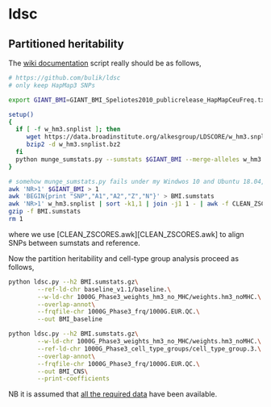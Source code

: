 # ldsc

## Partitioned heritability

The [wiki documentation](https://github.com/bulik/ldsc/wiki/Partitioned-Heritability) script really should be as follows,
```bash
# https://github.com/bulik/ldsc
# only keep HapMap3 SNPs

export GIANT_BMI=GIANT_BMI_Speliotes2010_publicrelease_HapMapCeuFreq.txt

setup()
{
  if [ -f w_hm3.snplist ]; then
     wget https://data.broadinstitute.org/alkesgroup/LDSCORE/w_hm3.snplist.bz2
     bzip2 -d w_hm3.snplist.bz2
  fi
  python munge_sumstats.py --sumstats $GIANT_BMI --merge-alleles w_hm3.snplist --out BMI --a1-inc
}

# somehow munge_sumstats.py fails under my Windwos 10 and Ubuntu 18.04, so I trick going with P as Z
awk 'NR>1' $GIANT_BMI > 1
awk 'BEGIN{print "SNP","A1","A2","Z","N"}' > BMI.sumstats
awk 'NR>1' w_hm3.snplist | sort -k1,1 | join -j1 1 - | awk -f CLEAN_ZSCORES.awk >> BMI.sumstats
gzip -f BMI.sumstats
rm 1
```
where we use [CLEAN_ZSCORES.awk][CLEAN_ZSCORES.awk] to align SNPs between sumstats and reference.

Now the partition heritability and cell-type group analysis proceed as follows,
```bash
python ldsc.py --h2 BMI.sumstats.gz\
        --ref-ld-chr baseline_v1.1/baseline.\
        --w-ld-chr 1000G_Phase3_weights_hm3_no_MHC/weights.hm3_noMHC.\
        --overlap-annot\
        --frqfile-chr 1000G_Phase3_frq/1000G.EUR.QC.\
        --out BMI_baseline

python ldsc.py --h2 BMI.sumstats.gz\
        --w-ld-chr 1000G_Phase3_weights_hm3_no_MHC/weights.hm3_noMHC.\
        --ref-ld-chr 1000G_Phase3_cell_type_groups/cell_type_group.3.\
        --overlap-annot\
        --frqfile-chr 1000G_Phase3_frq/1000G.EUR.QC.\
        --out BMI_CNS\
        --print-coefficients
```
NB it is assumed that [all the required data](https://data.broadinstitute.org/alkesgroup/LDSCORE/) have been available.
